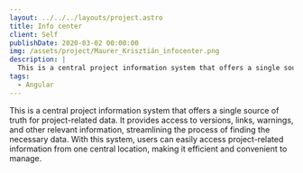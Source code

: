 ```yaml
---
layout: ../../../layouts/project.astro
title: Info center
client: Self
publishDate: 2020-03-02 00:00:00
img: /assets/project/Maurer_Krisztián_infocenter.png
description: |
  This is a central project information system that offers a single source of truth for project-related data. It provides access to versions, links, warnings, and other relevant information, streamlining the process of finding the necessary data. With this system, users can easily access project-related information from one central location, making it efficient and convenient to manage.
tags:
  - Angular
---
```


This is a central project information system that offers a single source of truth for project-related data. It provides access to versions, links, warnings, and other relevant information, streamlining the process of finding the necessary data. With this system, users can easily access project-related information from one central location, making it efficient and convenient to manage.
